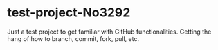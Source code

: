 # test-project-No3292
Just a test project to get familiar with GitHub functionalities. Getting the hang of how to branch, commit, fork, pull, etc.
